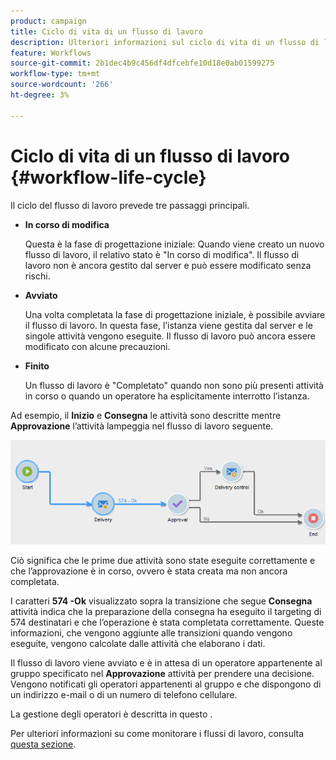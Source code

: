 ```yaml
---
product: campaign
title: Ciclo di vita di un flusso di lavoro
description: Ulteriori informazioni sul ciclo di vita di un flusso di lavoro
feature: Workflows
source-git-commit: 2b1dec4b9c456df4dfcebfe10d18e0ab01599275
workflow-type: tm+mt
source-wordcount: '266'
ht-degree: 3%

---
```


# Ciclo di vita di un flusso di lavoro {#workflow-life-cycle}



Il ciclo del flusso di lavoro prevede tre passaggi principali.

* **In corso di modifica**

   Questa è la fase di progettazione iniziale: Quando viene creato un nuovo flusso di lavoro, il relativo stato è &quot;In corso di modifica&quot;. Il flusso di lavoro non è ancora gestito dal server e può essere modificato senza rischi.

* **Avviato**

   Una volta completata la fase di progettazione iniziale, è possibile avviare il flusso di lavoro. In questa fase, l’istanza viene gestita dal server e le singole attività vengono eseguite. Il flusso di lavoro può ancora essere modificato con alcune precauzioni.

* **Finito**

   Un flusso di lavoro è &quot;Completato&quot; quando non sono più presenti attività in corso o quando un operatore ha esplicitamente interrotto l’istanza.

Ad esempio, il **Inizio** e **Consegna** le attività sono descritte mentre **Approvazione** l’attività lampeggia nel flusso di lavoro seguente.

![](assets/new-workflow-6.png)

Ciò significa che le prime due attività sono state eseguite correttamente e che l’approvazione è in corso, ovvero è stata creata ma non ancora completata.

I caratteri **574 -Ok** visualizzato sopra la transizione che segue **Consegna** attività indica che la preparazione della consegna ha eseguito il targeting di 574 destinatari e che l’operazione è stata completata correttamente. Queste informazioni, che vengono aggiunte alle transizioni quando vengono eseguite, vengono calcolate dalle attività che elaborano i dati.

Il flusso di lavoro viene avviato e è in attesa di un operatore appartenente al gruppo specificato nel **Approvazione** attività per prendere una decisione. Vengono notificati gli operatori appartenenti al gruppo e che dispongono di un indirizzo e-mail o di un numero di telefono cellulare.

La gestione degli operatori è descritta in questo .

Per ulteriori informazioni su come monitorare i flussi di lavoro, consulta [questa sezione](monitor-workflow-execution.md).
